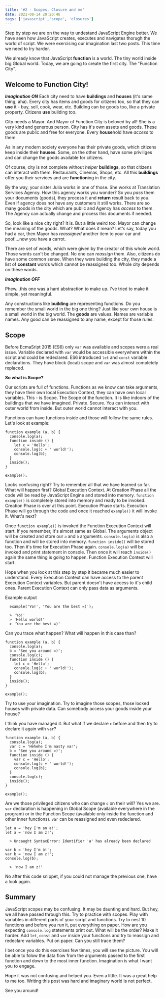 ```yaml
---
title: '#2 - Scopes, Closure and me'
date: 2021-08-14 20:20:48
tags: ['javascript','scope', 'closures']
---
```


Step by step we are on the way to undestand JavaScript Engine better. We have seen how JavaScript creates, executes and navigates thorugh the world of script. We were exercising our imagination last two posts. This time we need to try harder.

We already know that JavaScript **function** is a world. The tiny world inside big Global world. Today, we are going to create the first city. The "Function City".

## Welcome to Function City!

***Imagination ON***
Each city need to have **buildings** and **houses** (it's same thing, aha). Every city has items and goods for citizens too, so that they can **use** it - buy, sell, cook, wear, etc. Building can be goods too, like a private property. Citizens **use** building too.

City needs a Mayor. And Mayor of Function City is beloved by all! She is a very kind and generous person. City has it's own assets and goods. These goods are public and free for everyone. Every **house**hold have *access* to them.

As in any modern society everyone has their private goods, which citizens keep inside their **houses**. Some, on the other hand, have some priviliges and can change the goods available for citizens.

Of course, city is not complete without *helper* **buildings**, so that citizens can interact with them. Restaurants, Cinemas, Shops, etc. All this **buildings** offer you their services and are **function**ing in the city.

By the way, your sister Julia works in one of those. She works at Translation Services Agency. How this agency works you wonder? So you *pass* them your documents (goods), they process it and **return** result back to you. Even if agency does not have any customers it still works. There are so many goods in the city which are public and Agency has *access* to them. The Agency can actually change and process this documents if needed.

So, look like a nice city right? It is. But a little weird too. Mayor can change the meaning of the goods. What? What does it mean? Let's say, today you had a car, then Mayor has *reassigned* another item to your car and poof....now you have a carrot. 

There are set of words, which were given by the creator of this whole world. Those words can't be changed. No one can *reassign* them. Also, citizens do have some common sense. When they were building the city, they made a list of **constant** words which cannot be reassigned too. Whole city depends on these words.

***Imagination OFF***

Phew...this one was a hard abstraction to make up. I've tried to make it simple, yet meaningful. 

Any constructions like **building** are representing functions. Do you remember the small world in the big one thing? Just like your own house is a small world in the big world. The **goods** are values. Names are variable names. Any good can be reassigned to any name, except for those rules.

## Scope

Before EcmaSript 2015 (ES6) only `var` was available and scopes were a real issue. Variable declared with `var` would be accessible everywhere within the script and could be redeclared. ES6 introduced `let` and `const` variable declarations. They have block (local) scope and `var` was almost completely replaced.

**So what is Scope?**

Our scripts are full of functions. Functions as we know can take arguments, they have their own local Execution Context, they can have own local variables. This - is Scope. The Scope of the function. It is like indoors of the buildings that we have imagined. Private. Secure. You can interact with outer world from inside. But outer world cannot interact with you. 

Functions can have functions inside and those will follow the same rules. Let's look at example:

```
function example (a, b) {
  console.log(a);
  function inside () {
    let c = 'Hello';
    console.log(c + ' world!');
    console.log(b);
  }
  inside();
}

example();
```

Looks confusing right? Try to remember all that we have learned so far. What will happen first? Global Execution Context. At Creation Phase all the code will be read by JavaScript Engine and stored into memory. `function example()` is completely stored into memory and ready to be invoked. Creation Phase is over at this point. Execution Phase starts. Execution Phase will go through the code and once it reached `example()` it will invoke it. What's next? 

Once `function example()` is invoked the Function Execution Context will start. If you remember, it's almost same as Global. The arguments object will be created and store our `a` and `b` arguments. `console.log(a)` is also a function and will be stored into memory. `function inside()` will be stored too. Then it's time for Execution Phase again. `console.log(a)` will be invoked and print statement in console. Then once it will reach `inside()` again the same thing is going to happen. Function Execution Context will start.

Hope when you look at this step by step it became much easier to understand. Every Execution Context can have access to the parent Execution Context variables. But parent doesn't have access to it's child ones. Parent Execution Context can only pass data as arguments. 

Example output
```
  example('Yo!', 'You are the best =)');

  > 'Yo!'
  > 'Hello world!'
  > 'You are the best =)'

```

Can you trace what happen? What will happen in this case than?

```
function example (a, b) {
  console.log(a);
  b = 'See you around =)';
  console.log(c);
  function inside () {
    let c = 'Hello';
    console.log(c + ' world!');
    console.log(b);
  }
  inside();
}

example();
```

Try to use your imagination. Try to imagine those scopes, those locked houses with private data. Can somebody access your goods inside your house? 

I think you have managed it. But what if we declare `c` before and then try to declare it again with `var`? 

```
function example (a, b) {
  console.log(a);
  var c = 'Hehehe I'm nasty var';
  b = 'See you around =)';
  function inside () {
    var c = 'Hello';
    console.log(c + ' world!');
    console.log(b);
  }
  console.log(c);
  inside();
}

example();
```

Are we those privileged citizens who can change `c` on their will? Yes we are. `var` declaration is happening in Global Scope (available everywhere in the program) or in the Function Scope (available only inside the function and other inner functions). `var` can be reassigned and even redeclared. 

```
let a = 'hey I'm an a!';
let a = 'now I am z!';

  > Uncaught SyntaxError: Identifier 'a' has already been declared

var b = 'hey I'm b!';
var b = 'now I am z!';
console.log(b);

  > 'now I am z!'

```

No after this code snippet, if you could not manage the previous one, have a look again. 

## Summary

JavaScript scopes may be confusing. It may be daunting and hard. But hey, we all have passed through this. Try to practice with scopes. Play with variables in different parts of your script and functions. Try to nest 10 functions and before you run it, put everything on paper. How are you expecting `console.log` statements print out. What will be the order? Make it harder. Add `let`, `const` and `var` inside your functions and try to reassign and redeclare variables. Put on paper. Can you still trace them? 

I bet once you do this exercises few times, you will see the picture. You will be able to folow the data flow from the arguments passed to the first function and down to the most inner function. Imagination is what I want you to engage. 

Hope it was not confusing and helped you. Even a little. It was a great help to me too. Writing this post was hard and imaginary world is not perfect. 

See you around!